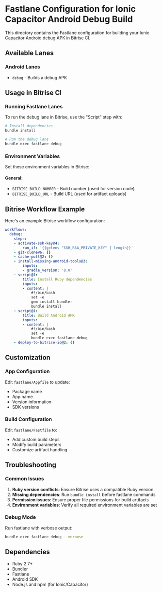 # Fastlane Configuration for Ionic Capacitor Android Debug Build

This directory contains the Fastlane configuration for building your Ionic Capacitor Android debug APK in Bitrise CI.

## Available Lanes

### Android Lanes
- `debug` - Builds a debug APK

## Usage in Bitrise CI

### Running Fastlane Lanes

To run the debug lane in Bitrise, use the "Script" step with:

```bash
# Install dependencies
bundle install

# Run the debug lane
bundle exec fastlane debug
```

### Environment Variables

Set these environment variables in Bitrise:

#### General:
- `BITRISE_BUILD_NUMBER` - Build number (used for version code)
- `BITRISE_BUILD_URL` - Build URL (used for artifact uploads)

## Bitrise Workflow Example

Here's an example Bitrise workflow configuration:

```yaml
workflows:
  debug:
    steps:
    - activate-ssh-key@4:
        run_if: '{{getenv "SSH_RSA_PRIVATE_KEY" | length}}'
    - git-clone@6: {}
    - cache-pull@2: {}
    - install-missing-android-tools@3:
        inputs:
        - gradle_version: '8.0'
    - script@1:
        title: Install Ruby dependencies
        inputs:
        - content: |
            #!/bin/bash
            set -e
            gem install bundler
            bundle install
    - script@1:
        title: Build Android APK
        inputs:
        - content: |
            #!/bin/bash
            set -e
            bundle exec fastlane debug
    - deploy-to-bitrise-io@2: {}
```

## Customization

### App Configuration
Edit `fastlane/Appfile` to update:
- Package name
- App name
- Version information
- SDK versions

### Build Configuration
Edit `fastlane/Fastfile` to:
- Add custom build steps
- Modify build parameters
- Customize artifact handling

## Troubleshooting

### Common Issues

1. **Ruby version conflicts**: Ensure Bitrise uses a compatible Ruby version
2. **Missing dependencies**: Run `bundle install` before fastlane commands
3. **Permission issues**: Ensure proper file permissions for build artifacts
4. **Environment variables**: Verify all required environment variables are set

### Debug Mode

Run fastlane with verbose output:
```bash
bundle exec fastlane debug --verbose
```

## Dependencies

- Ruby 2.7+
- Bundler
- Fastlane
- Android SDK
- Node.js and npm (for Ionic/Capacitor)
